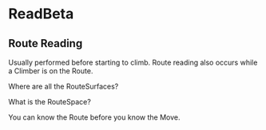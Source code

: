 # ReadBeta

## Route Reading

Usually performed before starting to climb. Route reading also occurs while a Climber is on the Route.

Where are all the RouteSurfaces?

What is the RouteSpace?

You can know the Route before you know the Move.